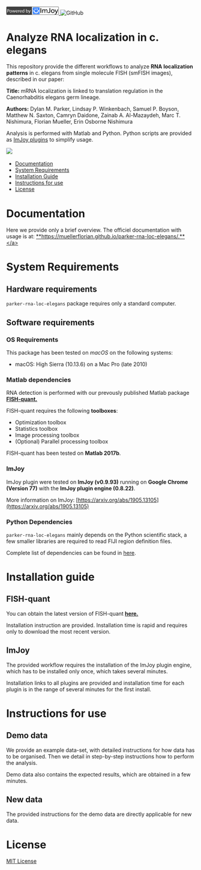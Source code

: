 <a href="https://imjoy.io" target="_blank" ><img src="https://github.com/muellerflorian/parker-rna-loc-elegans/blob/master/docs/img/imjoy-logo-powered.png" width="140"></img>
</a>
![GitHub](https://img.shields.io/github/license/muellerflorian/parker-rna-loc-elegans)

# Analyze RNA localization in c. elegans

This repository provide the different workflows to analyze **RNA localization patterns** in c. elegans 
from single molecule FISH (smFISH images), described in our paper:

__Title:__ mRNA localization is linked to translation regulation in the Caenorhabditis elegans germ lineage.

__Authors:__ Dylan M. Parker, Lindsay P. Winkenbach, Samuel P. Boyson, Matthew N. Saxton, Camryn Daidone, Zainab A. Al-Mazaydeh, Marc T. Nishimura, Florian Mueller, Erin Osborne Nishimura

Analysis is performed with Matlab and Python. Python scripts are provided as [ImJoy plugins](https://www.nature.com/articles/s41592-019-0627-0) to simplify usage. 

<img src="https://muellerflorian.github.io/parker-rna-loc-elegans/img/dist_transform.png" width="400px"></img>

- [Documentation](#documentation)
- [System Requirements](#system-requirements)
- [Installation Guide](#installation-guide)
- [Instructions for use](#instructions-for-use)
- [License](#license)

# Documentation
Here we provide only a brief overview. The officiel documentation with usage is at: 
<a href="https://muellerflorian.github.io/parker-rna-loc-elegans/" target="_blank">**https://muellerflorian.github.io/parker-rna-loc-elegans/.**</a>

# System Requirements
## Hardware requirements
`parker-rna-loc-elegans` package requires only a standard computer.

## Software requirements

### OS Requirements
This package has been tested on *macOS* on the following systems:
+ macOS: High Sierra (10.13.6) on a Mac Pro (late 2010)

### Matlab dependencies
RNA detection is performed with our prevously published Matlab package 
<a href="https://bitbucket.org/muellerflorian/fish_quant" target="_blank">**FISH-quant.**</a>

FISH-quant requires the following **toolboxes**:
* Optimization toolbox
* Statistics toolbox
* Image processing toolbox
* (Optional) Parallel processing toolbox

FISH-quant has been tested on **Matlab 2017b**.

### ImJoy
ImJoy plugin were tested on **ImJoy (v0.9.93)** running on **Google Chrome (Version 77)** with the **ImJoy plugin engine (0.8.22)**.

More information on ImJoy: [https://arxiv.org/abs/1905.13105](https://arxiv.org/abs/1905.13105)

### Python Dependencies
`parker-rna-loc-elegans` mainly depends on the Python scientific stack, a few smaller libraries 
are required to read FIJI region definition files. 

Complete list of dependencies can be found in 
[here](https://github.com/muellerflorian/parker-rna-loc-elegans/blob/master/setup.py#L4:L14).

# Installation guide

## FISH-quant
You can obtain the latest version of FISH-quant
<a href="https://bitbucket.org/muellerflorian/fish_quant" target="_blank">**here.**</a>

Installation instruction are provided. Installation time is rapid and requires only
to download the most recent version.

## ImJoy
The provided workflow requires the installation of the ImJoy plugin engine, which
has to be installed only once, which takes several minutes.

Installation links to all plugins are provided and installation time for each plugin
is in the range of several minutes for the first install.

# Instructions for use

## Demo data
We provide an example data-set, with detailed instructions for how
data has to be organised. Then we detail in step-by-step instructions how to
perform the analysis.

Demo data also contains the expected results, which are obtained
in a few minutes.

## New data
The provided instructions for the demo data are directly applicable for new data.

# License
[MIT License](https://github.com/muellerflorian/parker-rna-loc-elegans/blob/master/LICENSE)
